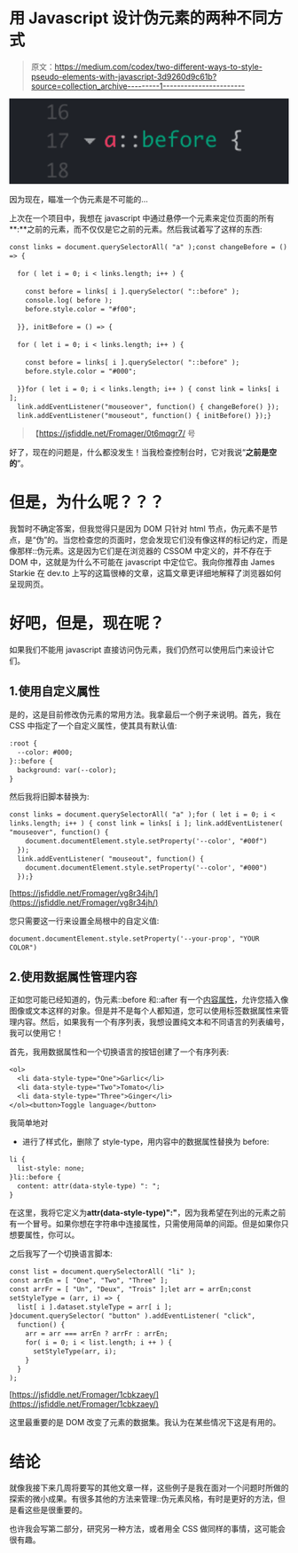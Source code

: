 # 用 Javascript 设计伪元素的两种不同方式

> 原文：<https://medium.com/codex/two-different-ways-to-style-pseudo-elements-with-javascript-3d9260d9c61b?source=collection_archive---------1----------------------->

![](img/f5436df46c9f8bf7413069bcc3411a9e.png)

因为现在，瞄准一个伪元素是不可能的…

上次在一个项目中，我想在 javascript 中通过悬停一个元素来定位页面的所有**:**之前的元素，而不仅仅是它之前的元素。然后我试着写了这样的东西:

```
const links = document.querySelectorAll( "a" );const changeBefore = () => {

  for ( let i = 0; i < links.length; i++ ) {

    const before = links[ i ].querySelector( "::before" );
    console.log( before );
    before.style.color = "#f00";

  }}, initBefore = () => {

  for ( let i = 0; i < links.length; i++ ) {

    const before = links[ i ].querySelector( "::before" );    
    before.style.color = "#000";

  }}for ( let i = 0; i < links.length; i++ ) { const link = links[ i ];
  link.addEventListener("mouseover", function() { changeBefore() });
  link.addEventListener("mouseout", function() { initBefore() });}
```

> 【https://jsfiddle.net/Fromager/0t6mqgr7/ 号

好了，现在的问题是，什么都没发生！当我检查控制台时，它对我说“**之前是空的**”。

# 但是，为什么呢？？？

我暂时不确定答案，但我觉得只是因为 DOM 只针对 html 节点，伪元素不是节点，是“伪”的。当您检查您的页面时，您会发现它们没有像<pseudo-element>这样的标记约定，而是像那样::伪元素。这是因为它们是在浏览器的 CSSOM 中定义的，并不存在于 DOM 中，这就是为什么不可能在 javascript 中定位它。我向你推荐由 James Starkie 在 dev.to 上写的这篇很棒的文章，这篇文章更详细地解释了浏览器如何呈现网页。</pseudo-element>

# 好吧，但是，现在呢？

如果我们不能用 javascript 直接访问伪元素，我们仍然可以使用后门来设计它们。

## 1.使用自定义属性

是的，这是目前修改伪元素的常用方法。我拿最后一个例子来说明。首先，我在 CSS 中指定了一个自定义属性，使其具有默认值:

```
:root {
  --color: #000;
}::before {
  background: var(--color);
}
```

然后我将旧脚本替换为:

```
const links = document.querySelectorAll( "a" );for ( let i = 0; i < links.length; i++ ) { const link = links[ i ]; link.addEventListener( "mouseover", function() {
    document.documentElement.style.setProperty('--color', "#00f")
  });
  link.addEventListener( "mouseout", function() {
    document.documentElement.style.setProperty('--color', "#000")
  });}
```

[https://jsfiddle.net/Fromager/vg8r34jh/](https://jsfiddle.net/Fromager/vg8r34jh/)

您只需要这一行来设置全局根中的自定义值:

```
document.documentElement.style.setProperty('--your-prop', "YOUR COLOR")
```

## 2.使用数据属性管理内容

正如您可能已经知道的，伪元素::before 和::after 有一个[内容属性](https://developer.mozilla.org/fr/docs/Web/CSS/content)，允许您插入像图像或文本这样的对象。但是并不是每个人都知道，您可以使用标签数据属性来管理内容。然后，如果我有一个有序列表，我想设置纯文本和不同语言的列表编号，我可以使用它！

首先，我用数据属性和一个切换语言的按钮创建了一个有序列表:

```
<ol>
  <li data-style-type="One">Garlic</li>
  <li data-style-type="Two">Tomato</li>
  <li data-style-type="Three">Ginger</li>
</ol><button>Toggle language</button>
```

我简单地对

*   进行了样式化，删除了 style-type，用内容中的数据属性替换为 before:

```
li {
  list-style: none;
}li::before {
  content: attr(data-style-type) ": ";
}
```

在这里，我将它定义为**attr(data-style-type)":"**，因为我希望在列出的元素之前有一个冒号。如果你想在字符串中连接属性，只需使用简单的间距。但是如果你只想要属性，你可以。

之后我写了一个切换语言脚本:

```
const list = document.querySelectorAll( "li" );
const arrEn = [ "One", "Two", "Three" ];
const arrFr = [ "Un", "Deux", "Trois" ];let arr = arrEn;const setStyleType = (arr, i) => {
  list[ i ].dataset.styleType = arr[ i ];
}document.querySelector( "button" ).addEventListener( "click",
  function() {
    arr = arr === arrEn ? arrFr : arrEn;
    for( i = 0; i < list.length; i ++ ) {
      setStyleType(arr, i);
    }
  }
);
```

[https://jsfiddle.net/Fromager/1cbkzaey/](https://jsfiddle.net/Fromager/1cbkzaey/)

这里最重要的是 DOM 改变了元素的数据集。我认为在某些情况下这是有用的。

# 结论

就像我接下来几周将要写的其他文章一样，这些例子是我在面对一个问题时所做的探索的微小成果。有很多其他的方法来管理::伪元素风格，有时是更好的方法，但是看这些是很重要的。

也许我会写第二部分，研究另一种方法，或者用全 CSS 做同样的事情，这可能会很有趣。